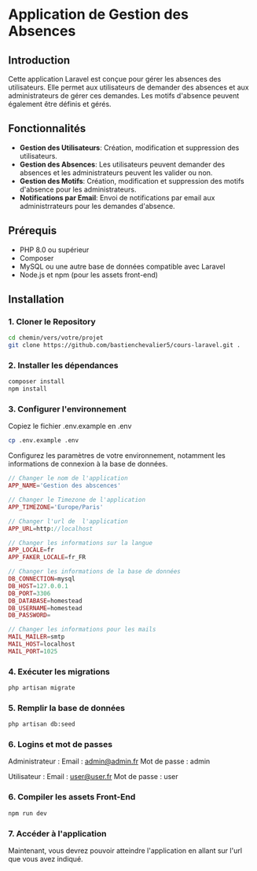 # Application de Gestion des Absences

## Introduction

Cette application Laravel est conçue pour gérer les absences des utilisateurs. Elle permet aux utilisateurs de demander des absences et aux administrateurs de gérer ces demandes. Les motifs d'absence peuvent également être définis et gérés.

## Fonctionnalités

- **Gestion des Utilisateurs**: Création, modification et suppression des utilisateurs.
- **Gestion des Absences**: Les utilisateurs peuvent demander des absences et les administrateurs peuvent les valider ou non.
- **Gestion des Motifs**: Création, modification et suppression des motifs d'absence pour les administrateurs.
- **Notifications par Email**: Envoi de notifications par email aux administrrateurs pour les demandes d'absence.

## Prérequis

- PHP 8.0 ou supérieur
- Composer
- MySQL ou une autre base de données compatible avec Laravel
- Node.js et npm (pour les assets front-end)

## Installation

### 1. Cloner le Repository

```bash
cd chemin/vers/votre/projet
git clone https://github.com/bastienchevalier5/cours-laravel.git .
```

### 2. Installer les dépendances

```bash
composer install
npm install
```

### 3. Configurer l'environnement

Copiez le fichier .env.example en .env

```bash
cp .env.example .env
```
Configurez les paramètres de votre environnement, notamment les informations de connexion à la base de données.

```php
// Changer le nom de l'application
APP_NAME='Gestion des abscences'

// Changer le Timezone de l'application
APP_TIMEZONE='Europe/Paris'

// Changer l'url de  l'application
APP_URL=http://localhost

// Changer les informations sur la langue
APP_LOCALE=fr
APP_FAKER_LOCALE=fr_FR

// Changer les informations de la base de données
DB_CONNECTION=mysql
DB_HOST=127.0.0.1
DB_PORT=3306
DB_DATABASE=homestead
DB_USERNAME=homestead
DB_PASSWORD=

// Changer les informations pour les mails
MAIL_MAILER=smtp
MAIL_HOST=localhost
MAIL_PORT=1025
```
### 4. Exécuter les migrations

```bash
php artisan migrate
```

### 5. Remplir la base de données

```bash
php artisan db:seed
```
### 6. Logins et mot de passes

Administrateur :
Email : admin@admin.fr
Mot de passe : admin

Utilisateur :
Email : user@user.fr
Mot de passe : user

### 6. Compiler les assets Front-End

```bash
npm run dev
```

### 7. Accéder à l'application

Maintenant, vous devrez pouvoir atteindre l'application en allant sur l'url que vous avez indiqué.
